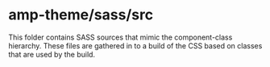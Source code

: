 # amp-theme/sass/src

This folder contains SASS sources that mimic the component-class hierarchy. These files
are gathered in to a build of the CSS based on classes that are used by the build.
